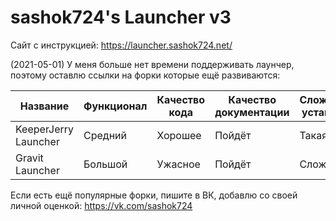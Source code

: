 # sashok724's Launcher v3

Сайт с инструкцией: https://launcher.sashok724.net/

(2021-05-01) У меня больше нет времени поддерживать лаунчер, поэтому оставлю ссылки на форки которые ещё развиваются:

| Название | Функционал | Качество кода | Качество документации | Сложность установки | Ссылка |
|----------|------------|---------------|-----------------------|---------------------|--------|
| KeeperJerry Launcher | Средний | Хорошее | Пойдёт | Такая же | https://launcher-sashok724.keeperjerry.ru/ |
| Gravit Launcher | Большой | Ужасное | Пойдёт | Сложнее | https://launcher.gravit.pro/ |

Если есть ещё популярные форки, пишите в ВК, добавлю со своей личной оценкой: https://vk.com/sashok724

